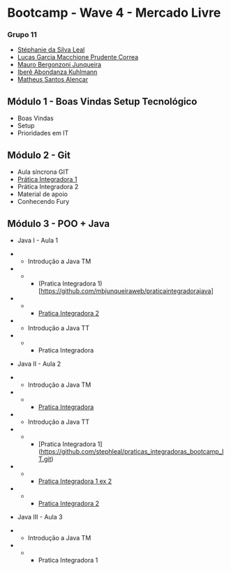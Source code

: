 # Bootcamp - Wave 4 - Mercado Livre

### Grupo 11

- [Stéphanie da Silva Leal](https://github.com/stephleal)
- [Lucas Garcia Macchione Prudente Correa](https://github.com/LucasGarcia97)
- [Mauro Bergonzoni Junqueira](https://github.com/mbjunqueiraweb)
- [Iberê Abondanza Kuhlmann](https://github.com/ikuhlmann-meli)
- [Matheus Santos Alencar](https://github.com/matheussalencar)


## Módulo 1 - Boas Vindas Setup Tecnológico

- Boas Vindas
- Setup
- Prioridades em IT

## Módulo 2 - Git

- Aula síncrona GIT
- [Prática Integradora 1](https://github.com/matheussalencar/exec-git1)
- Prática Integradora 2
- Material de apoio
- Conhecendo Fury

## Módulo 3 - POO + Java

- Java I - Aula 1
- - Introdução a Java TM
- - - (Pratica Integradora 1)[https://github.com/mbjunqueiraweb/praticaintegradorajava]
- - - [Pratica Integradora 2](https://github.com/ikuhlmann-meli/bootcamp/tree/main/poo-java/Aula%201%20-%20TM%20-%20Pratica%202)
- - Introdução a Java TT
- - -  Pratica Integradora

- Java II - Aula 2
- - Introdução a Java TM
- - - [Pratica Integradora](https://github.com/matheussalencar/poo-java)
- - Introdução a Java TT
- - - [Pratica Integradora 1] (https://github.com/stephleal/praticas_integradoras_bootcamp_IT.git)
- - - [Pratica Integradora 1 ex 2](https://github.com/LucasGarcia97/FiguraGeometrica)
- - - [Pratica Integradora 2](https://github.com/matheussalencar/funcionario-poo)

- Java III - Aula 3
- - Introdução a Java TM
- - - Pratica Integradora 1


